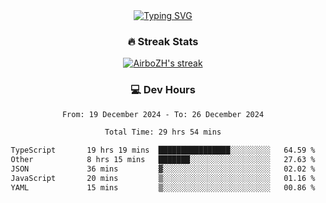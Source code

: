 
<div align="center">
  <a href="https://git.io/typing-svg"><img src="https://readme-typing-svg.demolab.com?font=Fira+Code&size=30&pause=1000&color=33F7F5&center=true&vCenter=true&width=435&lines=Hi+there+%F0%9F%91%8B+I+am+AirboZH+;Welcome+to+my+Github" alt="Typing SVG" /></a>

<h3>🔥 Streak Stats</h3>

<!-- GitHub Readme Streak Stats - https://github.com/DenverCoder1/github-readme-streak-stats -->
<p>
  <a href="https://github.com/DenverCoder1/github-readme-streak-stats">
    <img title="🔥 Get streak stats for your profile at git.io/streak-stats" alt="AirboZH's streak" src="https://streak-stats.demolab.com/?user=AirboZH&theme=monokai-metallian&hide_border=true"/>
  </a>
</p>

<h3>💻 Dev Hours</h3>
<!--START_SECTION:waka-->

```txt
From: 19 December 2024 - To: 26 December 2024

Total Time: 29 hrs 54 mins

TypeScript       19 hrs 19 mins  ████████████████░░░░░░░░░   64.59 %
Other            8 hrs 15 mins   ███████░░░░░░░░░░░░░░░░░░   27.63 %
JSON             36 mins         ▓░░░░░░░░░░░░░░░░░░░░░░░░   02.02 %
JavaScript       20 mins         ▒░░░░░░░░░░░░░░░░░░░░░░░░   01.16 %
YAML             15 mins         ▒░░░░░░░░░░░░░░░░░░░░░░░░   00.86 %
```

<!--END_SECTION:waka-->
</div>  

